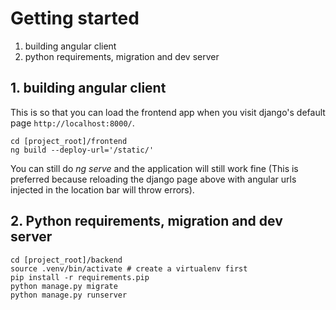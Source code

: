 # Getting started
1. building angular client
2. python requirements, migration and dev server

## 1. building angular client

This is so that you can load the frontend app when you visit django's default page `http://localhost:8000/`.
```
cd [project_root]/frontend
ng build --deploy-url='/static/'
```
You can still do *ng serve* and the application will still work fine (This is preferred because reloading the django page above with angular urls injected in the location bar will throw errors).

## 2. Python requirements, migration and dev server

```
cd [project_root]/backend
source .venv/bin/activate # create a virtualenv first
pip install -r requirements.pip
python manage.py migrate
python manage.py runserver
```
